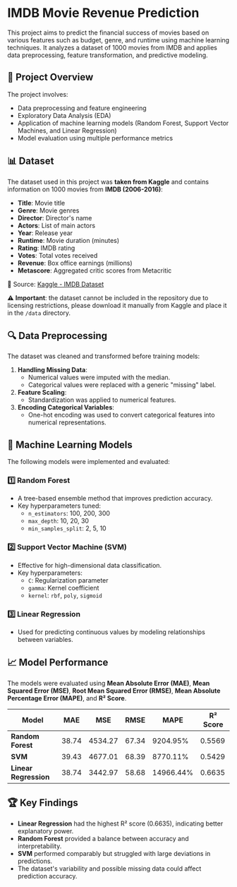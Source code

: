 # IMDB Movie Revenue Prediction

This project aims to predict the financial success of movies based on various features such as budget, genre, and runtime using machine learning techniques. It analyzes a dataset of 1000 movies from IMDB and applies data preprocessing, feature transformation, and predictive modeling.

## 📌 Project Overview

The project involves:
- Data preprocessing and feature engineering
- Exploratory Data Analysis (EDA)
- Application of machine learning models (Random Forest, Support Vector Machines, and Linear Regression)
- Model evaluation using multiple performance metrics

## 📊 Dataset

The dataset used in this project was **taken from Kaggle** and contains information on 1000 movies from **IMDB (2006-2016)**:
- **Title**: Movie title
- **Genre**: Movie genres
- **Director**: Director's name
- **Actors**: List of main actors
- **Year**: Release year
- **Runtime**: Movie duration (minutes)
- **Rating**: IMDB rating
- **Votes**: Total votes received
- **Revenue**: Box office earnings (millions)
- **Metascore**: Aggregated critic scores from Metacritic
  
🔗 Source: [Kaggle - IMDB Dataset](https://www.kaggle.com/datasets/harshitshankhdhar/imdb-dataset-of-top-1000-movies-and-tv-shows)

⚠ **Important**: the dataset cannot be included in the repository due to licensing restrictions, please download it manually from Kaggle and place it in the `/data` directory.

## 🔍 Data Preprocessing

The dataset was cleaned and transformed before training models:
1. **Handling Missing Data**: 
   - Numerical values were imputed with the median.
   - Categorical values were replaced with a generic "missing" label.
2. **Feature Scaling**:
   - Standardization was applied to numerical features.
3. **Encoding Categorical Variables**:
   - One-hot encoding was used to convert categorical features into numerical representations.

## 🤖 Machine Learning Models

The following models were implemented and evaluated:

### 1️⃣ **Random Forest**
- A tree-based ensemble method that improves prediction accuracy.
- Key hyperparameters tuned:
  - `n_estimators`: 100, 200, 300
  - `max_depth`: 10, 20, 30
  - `min_samples_split`: 2, 5, 10

### 2️⃣ **Support Vector Machine (SVM)**
- Effective for high-dimensional data classification.
- Key hyperparameters:
  - `C`: Regularization parameter
  - `gamma`: Kernel coefficient
  - `kernel`: `rbf`, `poly`, `sigmoid`

### 3️⃣ **Linear Regression**
- Used for predicting continuous values by modeling relationships between variables.

## 📈 Model Performance

The models were evaluated using **Mean Absolute Error (MAE)**, **Mean Squared Error (MSE)**, **Root Mean Squared Error (RMSE)**, **Mean Absolute Percentage Error (MAPE)**, and **R² Score**.

| Model              | MAE  | MSE   | RMSE  | MAPE   | R² Score |
|-------------------|------|------|------|--------|---------|
| **Random Forest** | 38.74 | 4534.27 | 67.34 | 9204.95% | 0.5569 |
| **SVM**          | 39.43 | 4677.01 | 68.39 | 8770.11% | 0.5429 |
| **Linear Regression** | 38.74 | 3442.97 | 58.68 | 14966.44% | 0.6635 |

## 🏆 Key Findings
- **Linear Regression** had the highest R² score (0.6635), indicating better explanatory power.
- **Random Forest** provided a balance between accuracy and interpretability.
- **SVM** performed comparably but struggled with large deviations in predictions.
- The dataset's variability and possible missing data could affect prediction accuracy.

